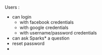 Users :
- can login
  - with facebook credentials
  - with google credentials
  - with username/password credentials
- can ask Sparks* a question
- reset password
- 
